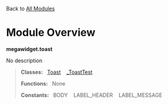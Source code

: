 Back to [All Modules](https://github.com/pyrustic/megawidget/blob/master/docs/modules/README.md#readme)

# Module Overview

**megawidget.toast**
 
No description

> **Classes:** &nbsp; [Toast](https://github.com/pyrustic/megawidget/blob/master/docs/modules/content/megawidget.toast/content/classes/Toast.md#class-toast) &nbsp;&nbsp; [\_ToastTest](https://github.com/pyrustic/megawidget/blob/master/docs/modules/content/megawidget.toast/content/classes/_ToastTest.md#class-_toasttest)
>
> **Functions:** &nbsp; None
>
> **Constants:** &nbsp; BODY &nbsp;&nbsp; LABEL_HEADER &nbsp;&nbsp; LABEL_MESSAGE
